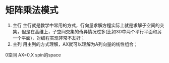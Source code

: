 # 矩阵乘法模式
1. 主行
主行就是教学中常用的方式，行向量求解方程实际上就是求解子空间的交集，但是在高维上，子空间交集的奇异情况过多(比如3D中两个平行平面和另一个平面)，对编程实现非常不友好；
2. 主列
用主列的方式理解，AX就可以理解为A列向量的线性组合；

0空间 AX=0,X spin的space